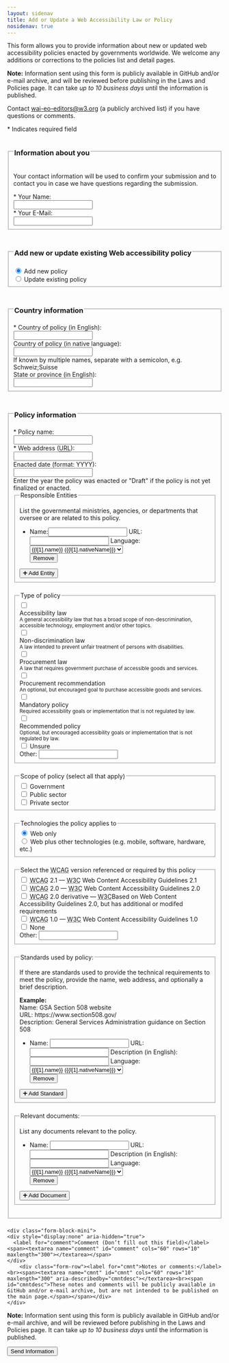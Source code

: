 ```yaml
---
layout: sidenav
title: Add or Update a Web Accessibility Law or Policy
nosidenav: true
---
```


<style>fieldset {margin-bottom: 1.5em}</style>


This form allows you to provide information about new or updated web
accessibility policies enacted by governments worldwide. We welcome any
additions or corrections to the policies list and detail pages.

**Note:** Information sent using this form is publicly available in
GitHub and/or e-mail archive, and will be reviewed before publishing in
the Laws and Policies page. It can take *up to 10 business days* until
the information is published.

Contact <wai-eo-editors@w3.org> (a publicly archived list) if you have
questions or comments.


<div id="hForm">
<form name="submission" id="submission" method="post" action="{% if jekyll.environment != "server" %}https://www.w3.org/2017/04/policies_submission/{% endif %}submission.php">
<p>* Indicates required field</p>
<fieldset>
  <legend><h3>Information about you</h3></legend>
  <div class="form-block-mini half">
    <p>Your contact information will be used to confirm your submission and to contact you in case we have questions regarding the submission.</p>
    <div class="form-row required"><label for="name">* Your Name: </label><br><span><input name="name" id="name" type="text" value="" required  aria-required="true"></span></div>
    <div class="form-row required"><label for="email">* Your E-Mail: </label><br><span><input name="email" id="email" type="email" value="" required aria-required="true"></span></div>
  </div>
</fieldset>

  <fieldset>
    <legend><h3>Add new or update existing Web accessibility policy</h3></legend>
    <div class="form-block-mini radio">
      <div class="form-row"><span><input type="radio" checked name="submission" id="new" value="new policy"></span> <label for="new">Add new policy</label></div>
      <div class="form-row"><span><input type="radio" name="submission" id="existing" value="existing policy"></span> <label for="existing">Update existing policy</label></div>
    </div>
  </fieldset>

  <fieldset>
    <legend><h3>Country information</h3></legend>
    <div class="form-block-mini half">
      <div class="form-row required"><label for="country">* Country of policy (in English): </label><br><span><input id="country" name="country" type="text" value="" required aria-required="true" ></span></div>
      <div class="form-row"><label for="native-country">Country of policy (in native language): </label><br><span><input name="native-country" id="native-country" type="text" value="" aria-describedby="native-countrydesc"><br><span id="native-countrydesc">If known by multiple names, separate with a semicolon, e.g. Schweiz;Suisse</span></span></div>
      <div class="form-row required"><label for="state-province">State or province (in English): </label><br><span><input id="state-province" name="state-province"></span></div>
    </div>
  </fieldset>

  <fieldset>
    <legend><h3>Policy information</h3></legend>

  <div class="form-block-mini">
    <div class="form-row required"><label for="policyname">* Policy name: </label><br><span><input name="policyname" id="policyname" type="text" value="" required aria-required="true"></span></div>
    <div class="form-row required"><label for="policyurl">* Web address (<abbr title="Universal Resource Identifier">URL</abbr>): </label><br><span><input name="policyurl" id="policyurl" type="url" value="" required aria-required="true"></span></div>
  </div>
  <div class="form-block-mini half">
    <div class="form-row required"><label for="enactdate">Enacted date (format: YYYY): </label><br><span><input name="enactdate" id="enactdate" type="text" value="" aria-describedby="enactdesc"><br><span id="enactdesc">Enter the year the policy was enacted or "Draft" if the policy is not yet finalized or enacted.</span></span></div>
  </div>
  <fieldset>
    <legend>Responsible Entities</legend>
    <p>List the governmental ministries, agencies, or departments that oversee or are related to this policy.</p>
    <ul class="multiple" id="entities-multiple">
      <li class="template">
        <div class="form-block-mini">
          <label class="form-row"><span class="l">Name:</span><span><input type="text" name="entity_name[]"></span></label>
          <label class="form-row"><span class="l">URL:</span> <span><input type="url" name="entity_url[]"></span></label>
          <label class="form-row"><span class="l">Language:</span> <span><select name="entity_lang[]">{% for l in site.data.lang%}<option value="{{l[0]}}"{% if l[0] == "en" %} selected{% endif %}>{{l[1].name}} ({{l[1].nativeName}})</option>{% endfor %}</select></span></label>
        </div>
        <div class="rem"><button type="button" class="remove btn-small">Remove</button></div>
      </li>
    </ul>
    <button type="button" class="multiple btn-small" data-for="entities-multiple">➕ Add Entity</button>
  </fieldset>

  <fieldset><legend><span>Type of policy</span></legend>
    <div class="form-block-mini radio">
      <div class="form-row"><span><input type="checkbox" name="policytype[]" id="policy-a11ylaw" aria-describedby="policy-a11ylaw-desc" value="law"></span> <div><label for="policy-a11ylaw">Accessibility law</label><div id="policy-a11ylaw-desc" class="desc"><small>A general accessibility law that has a broad scope of non-descrimination, accessible technology, employment and/or other topics.</small></div></div></div>
      <div class="form-row"><span><input type="checkbox" name="policytype[]" id="policy-ndlaw" aria-describedby="policy-ndlaw-desc" value="Non-discrimination law"></span> <div><label for="policy-ndlaw">Non-discrimination law</label><div id="policy-ndlaw-desc" class="desc"><small>A law intended to prevent unfair treatment of persons with disabilities.</small></div></div></div>
      <div class="form-row"><span><input type="checkbox" name="policytype[]" id="policy-proclaw" value="Procurement law"></span> <div><label for="policy-proclaw">Procurement law</label><div id="policy-proclaw-desc" class="desc"><small>A law that requires government purchase of accessible goods and services.</small></div></div></div>
      <div class="form-row"><span><input type="checkbox" name="policytype[]" id="policy-procrecomm" value="Procurement recommendation"></span> <div><label for="policy-procrecomm">Procurement recommendation</label><div id="policy-procrecomm-desc" class="desc"><small>An optional, but encouraged goal to purchase accessible goods and services.</small></div></div></div>
      <div class="form-row"><span><input type="checkbox" name="policytype[]" id="policy-mandpolicy" value="Mandatory policy"></span> <div><label for="policy-mandpolicy">Mandatory policy</label><div id="policy-mandpolicy-desc" class="desc"><small>Required accessibility goals or implementation that is not regulated by law.</small></div></div></div>
      <div class="form-row"><span><input type="checkbox" name="policytype[]" id="policy-recommendation" value="Recommended policy"></span> <div><label for="policy-recommendation">Recommended policy</label><div id="policy-recommendation-desc" class="desc"><small>Optional, but encouraged accessibility goals or implementation that is not regulated by law.</small></div></div></div>
      <div class="form-row"><span><input type="checkbox" name="policytype[]" id="policy-dontknow" value="Unsure"></span> <label for="policy-dontknow">Unsure</label></div>
    </div>
    <div class="form-block-mini half">
      <label for="policytype_other" class="form-row"><span class="l">Other:</span> <span><input id="policytype_other" name="policytype[other]" type="text"></span></label>
    </div>
  </fieldset>

  <fieldset>
    <legend>Scope of policy (select all that apply)</legend>
      <div class="form-block-mini radio">
        <div class="form-row"><span><input type="checkbox" name="scope[]" id="scope-gov" value="Government"></span> <label for="scope-public">Government</label></div>
        <div class="form-row"><span><input type="checkbox" name="scope[]" id="scope-public" value="Public sector"></span> <label for="scope-public">Public sector</label></div>
        <div class="form-row"><span><input type="checkbox" name="scope[]" id="scope-private" value="Private sector"></span> <label for="scope-private">Private sector</label></div>
      </div>
  </fieldset>

  <fieldset>
    <legend>Technologies the policy applies to</legend>
      <div class="form-block-mini radio">
        <div class="form-row"><span><input type="radio" checked name="web-only" id="web-only-true" value="true"></span> <label for="web-only-true">Web only</label></div>
        <div class="form-row"><span><input type="radio" name="web-only" id="web-only-false" value="false"></span> <label for="web-only-false">Web plus other technologies (e.g. mobile, software, hardware, etc.)</label></div>
      </div>
  </fieldset>

  <fieldset id="fs-guideline">
    <legend>Select the <abbr title="Web Content Accessibility Guidelines">WCAG</abbr> version referenced or required by this policy</legend>
    <div class="form-block-mini radio">
      <div class="form-row"><span><input data-id="guideline_wcag21" id="guideline_wcag21" name="guideline[]" value="WCAG 2.1" type="checkbox"> </span> <label for="guideline_wcag21"><abbr title="Web Content Accessibility Guidelines">WCAG</abbr> 2.1 — <abbr title="World Wide Web Consortium">W3C</abbr> Web Content Accessibility Guidelines 2.1</label></div>
      <div class="form-row"><span><input data-id="guideline_wcag20" id="guideline_wcag20" name="guideline[]" value="WCAG 2.0" type="checkbox"> </span> <label for="guideline_wcag20"><abbr title="Web Content Accessibility Guidelines">WCAG</abbr> 2.0 — <abbr title="World Wide Web Consortium">W3C</abbr> Web Content Accessibility Guidelines 2.0</label></div>
      <div class="form-row"><span><input data-id="guideline_wcag20derivative" id="guideline_wcag20derivative" name="guideline[]" value="WCAG 2.0 derivate" type="checkbox"> </span> <label for="guideline_wcag20derivative"><abbr title="Web Content Accessibility Guidelines">WCAG</abbr> 2.0 derivative — <abbr title="World Wide Web Consortium">W3C</abbr>Based on Web Content Accessibility Guidelines 2.0, but has additional or modifed requirements</label></div>
      <div class="form-row"><span><input data-id="guideline_wcag10" id="guideline_wcag10" name="guideline[]" value="WCAG 1.0" type="checkbox"> </span> <label for="guideline_wcag10"><abbr title="Web Content Accessibility Guidelines">WCAG</abbr> 1.0 — <abbr title="World Wide Web Consortium">W3C</abbr> Web Content Accessibility Guidelines 1.0</label></div>
      <div class="form-row"><span><input data-id="guideline_none" id="guideline_none" name="guideline[]" value="none" type="checkbox"> </span> <label for="guideline_none">None</label></div>
    </div>
    <div class="form-block-mini half">
      <label for="guideline_other" class="form-row"><span class="l">Other:</span> <span><input id="guideline_other" name="guideline[other]" type="text"></span></label>
    </div>
  </fieldset>

  <fieldset>
    <legend>Standards used by policy:</legend>
    <p>If there are standards used to provide the technical requirements to meet the policy, provide the name, web address, and optionally a brief description.</p>
    <strong>Example:</strong>
    <br>Name: GSA Section 508 website
    <br>URL: https://www.section508.gov/
    <br>Description: General Services Administration guidance on Section 508
    <br>
    <ul class="multiple" id="standards-multiple">
      <li class="template">
        <div class="form-block-mini">
          <label class="form-row"><span class="l">Name:</span> <span><input type="text" name="standard_name[]"></span></label>
          <label class="form-row"><span class="l">URL:</span> <span><input type="url" name="standard_url[]"></span></label>
          <label class="form-row"><span class="l">Description (in English):</span> <span><input type="text" name="standard_desc[]"></span></label>
          <label class="form-row"><span class="l">Language:</span> <span><select name="standard_lang[]">{% for l in site.data.lang%}<option value="{{l[0]}}"{% if l[0] == "en" %} selected{% endif %}>{{l[1].name}} ({{l[1].nativeName}})</option>{% endfor %}</select></span></label>
        </div>
        <div class="rem"><button type="button" class="remove btn-small">Remove</button></div>
      </li>
    </ul>
    <button type="button" class="multiple btn-small" data-for="standards-multiple">➕ Add Standard</button>
  </fieldset>

  <fieldset>
    <legend>Relevant documents:</legend>
    <p>List any documents relevant to the policy.</p>
    <ul class="multiple" id="documents-multiple">
      <li class="template">
        <div class="form-block-mini">
          <label class="form-row"><span class="l">Name:</span> <span><input type="text" name="document_name[]"></span></label>
          <label class="form-row"><span class="l">URL:</span> <span><input type="url" name="document_url[]"></span></label>
          <label class="form-row"><span class="l">Description (in English):</span> <span><input type="text" name="document_desc[]"></span></label>
          <label class="form-row"><span class="l">Language:</span> <span><select name="document_lang[]">{% for l in site.data.lang%}<option value="{{l[0]}}"{% if l[0] == "en" %} selected{% endif %}>{{l[1].name}} ({{l[1].nativeName}})</option>{% endfor %}</select></span></label>
        </div>
        <div class="rem"><button type="button" class="remove btn-small">Remove</button></div>
      </li>
    </ul>
    <button type="button" class="multiple btn-small" data-for="documents-multiple">➕ Add Document</button>
  </fieldset>
</fieldset>

	<div class="form-block-mini">
    <div style="display:none" aria-hidden="true">
      <label for="comment">Comment (Don’t fill out this field)</label><span><textarea name="comment" id="comment" cols="60" rows="10" maxlength="300"></textarea></span>
    </div>
		<div class="form-row"><label for="cmnt">Notes or comments:</label><br><span><textarea name="cmnt" id="cmnt" cols="60" rows="10" maxlength="300" aria-describedby="cmntdesc"></textarea><br><span id="cmntdesc">These notes and comments will be publicly available in GitHub and/or e-mail archive, but are not intended to be published on the main page.</span></span></div>
	</div>
  <p><strong>Note:</strong> Information sent using this form is publicly available in GitHub and/or e-mail archive, and will be reviewed before publishing in the Laws and Policies page. It can take <em>up to 10 business days</em> until the information is published.</p>
  <p><button class="btn btn-primary" style="float:none;" name="send" id="send" type="submit">Send Information</button></p>
  </form>

  <script>
    // Add remove possibility to older browsers
    // Source: https://stackoverflow.com/questions/8830839/javascript-dom-remove-element#8830882

    (function () {
        var typesToPatch = ['DocumentType', 'Element', 'CharacterData'],
            remove = function () {
                // The check here seems pointless, since we're not adding this
                // method to the prototypes of any any elements that CAN be the
                // root of the DOM. However, it's required by spec (see point 1 of
                // https://dom.spec.whatwg.org/#dom-childnode-remove) and would
                // theoretically make a difference if somebody .apply()ed this
                // method to the DOM's root node, so let's roll with it.
                if (this.parentNode != null) {
                    this.parentNode.removeChild(this);
                }
            };

        for (var i=0; i<typesToPatch.length; i++) {
            var type = typesToPatch[i];
            if (window[type] && !window[type].prototype.remove) {
                window[type].prototype.remove = remove;
            }
        }
    })();
    //helper function to iterate through elements – it’s just shorter :-D
    function each(elem, func) {
      Array.prototype.forEach.call(elem, func);
    }

    // Each button with class multiple:
    each(document.querySelectorAll('button.multiple'), function(element) {

      // Add event listener
      element.addEventListener('click', function(e) {

        // When clicked, find the list this button refers to…
        var targetMultiple = document.getElementById(e.target.getAttribute('data-for'));

        // Find the template for the list. Clone it.
        var template = targetMultiple.querySelector('.template').cloneNode(true);

        // Remove Template from the item (not strictly necessary)
        template.classList.remove("template");

        // Find the first input element in the copied template, add focusHere class
        template.querySelector('input').classList.add("focusHere");

        // Find the button element in the cloned element and add a class
        template.querySelector('button').classList.add("needsHandler");

        // Insert the copied template before the end of the list.
        targetMultiple.insertAdjacentHTML('beforeend', template.outerHTML);

        // Focus the first input in the inserted list item.
        document.querySelector('.focusHere').focus();

        // Remove focusHere class from all elements that have one. (should always be only one, but better save than sorry before accidentally focussing the wrong element)
        each(document.querySelectorAll('.focusHere'), function(e) {
          e.classList.remove('focusHere');
        });

        // Find the “remove” button and add event listener
        each(document.querySelectorAll('button.remove.needsHandler'), function(e) {
          e.addEventListener('click', function(elem) {
            elem.target.parentNode.parentNode.parentNode.parentNode.querySelector('button.multiple').focus();
            elem.target.parentNode.parentNode.remove();
          });
          e.classList.remove('needsHandler');
        });

      });

    });
  </script>
</div>

